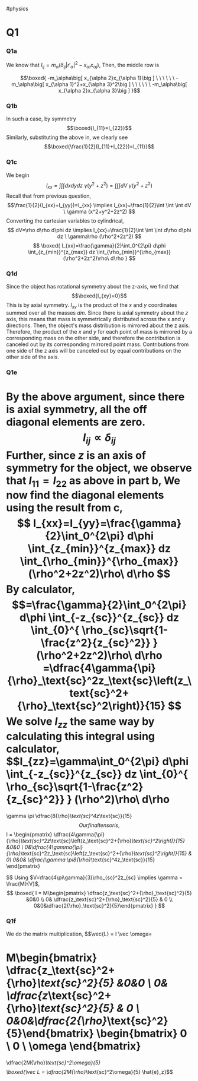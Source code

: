 #physics 
# Q1
### Q1a
We know that $I_{ij} =m_\alpha (\delta_{ij}|r'_\alpha|^2-x_{\alpha i}x_{\alpha j})$,
Then, the middle row is

$$\boxed{
-m_\alpha\big[ x_{\alpha 2}x_{\alpha 1}\big ] \ \ \ \ \ \
-m_\alpha\big[ x_{\alpha 1}^2+x_{\alpha 3}^2\big ] \ \ \ \ \ \
-m_\alpha\big[ x_{\alpha 2}x_{\alpha 3}\big ]
}$$
### Q1b
In such a case, by symmetry
$$\boxed{I_{11}=I_{22}}$$
Similarly, substituting the above in, we clearly see
$$\boxed{\frac{1}{2}(I_{11}+I_{22})=I_{11}}$$
### Q1c
We begin
$$I_{xx}=\int \int \int dxdydz \ \gamma (y^2+z^2)=\int \int \int dV \ \gamma (y^2+z^2)$$
Recall that from previous question,
$$\frac{1}{2}(I_{xx}+I_{yy})=I_{xx} \implies 
I_{xx}=\frac{1}{2}\int \int \int dV \ \gamma (x^2+y^2+2z^2)
$$
Converting the cartesian variables to cylindrical,
$$
dV=\rho d\rho d\phi dz \implies
I_{xx}=\frac{1}{2}\int \int \int d\rho d\phi dz \ \gamma\rho (\rho^2+2z^2)
$$
$$
\boxed{
I_{xx}=\frac{\gamma}{2}\int_0^{2\pi} d\phi \int_{z_{min}}^{z_{max}}   dz  \int_{\rho_{min}}^{\rho_{max}}   (\rho^2+2z^2)\rho\ d\rho 
}
$$
### Q1d
Since the object has rotational symmetry about the z-axis, we find that
$$\boxed{I_{xy}=0}$$
This is by axial symmetry. $I_{xy}$ is the product of the $x$ and $y$ coordinates summed over all the masses $dm$. Since there is axial symmetry about the $z$ axis, this means that mass is symmetrically distributed across the x and y directions. Then, the object's mass distribution is mirrored about the z axis. Therefore, the product of the $x$ and $y$ for each point of mass is mirrored by a corresponding mass on the other side, and therefore the contribution is canceled out by its corresponding mirrored point mass. Contributions from one side of the z axis will be canceled out by equal contributions on the other side of the axis.
### Q1e
By the above argument, since there is axial symmetry, all the off diagonal elements are zero.
$$I_{ij} \propto \delta_{ij}$$
Further, since $z$ is an axis of symmetry for the object, we observe that $I_{11}=I_{22}$ as above in part b,
We now find the diagonal elements using the result from c,
$$
I_{xx}=I_{yy}=\frac{\gamma}{2}\int_0^{2\pi} d\phi \int_{z_{min}}^{z_{max}}   dz  \int_{\rho_{min}}^{\rho_{max}}   (\rho^2+2z^2)\rho\ d\rho 
$$
By calculator,
$$=\frac{\gamma}{2}\int_0^{2\pi} d\phi \int_{-z_{sc}}^{z_{sc}}   dz  \int_{0}^{
\rho_{sc}\sqrt{1-\frac{z^2}{z_{sc}^2}}
}
(\rho^2+2z^2)\rho\ d\rho 
=\dfrac{4\gamma{\pi}{\rho}_\text{sc}^2z_\text{sc}\left(z_\text{sc}^2+{\rho}_\text{sc}^2\right)}{15}
$$
We solve $I_{zz}$ the same way by calculating this integral using calculator,
$$I_{zz}=\gamma\int_0^{2\pi} d\phi \int_{-z_{sc}}^{z_{sc}}   dz  \int_{0}^{
\rho_{sc}\sqrt{1-\frac{z^2}{z_{sc}^2}}
}
(\rho^2)\rho\ d\rho 
=

\gamma \pi \dfrac{8{\rho}_\text{sc}^4z_\text{sc}}{15}
$$
Our final tensor is,
$$
I = 
\begin{pmatrix}
\dfrac{4\gamma{\pi}{\rho}_\text{sc}^2z_\text{sc}\left(z_\text{sc}^2+{\rho}_\text{sc}^2\right)}{15} &0&0 \\
0&\dfrac{4\gamma{\pi}{\rho}_\text{sc}^2z_\text{sc}\left(z_\text{sc}^2+{\rho}_\text{sc}^2\right)}{15} & 0\\
0&0& \dfrac{\gamma \pi8{\rho}_\text{sc}^4z_\text{sc}}{15}  
\end{pmatrix}

$$
Using $V=\frac{4\pi\gamma}{3}\rho_{sc}^2z_{sc} \implies \gamma = \frac{M}{V}$,
$$
\boxed{
I = 
M\begin{pmatrix}
\dfrac{z_\text{sc}^2+{\rho}_\text{sc}^2}{5} &0&0 \\
0& \dfrac{z_\text{sc}^2+{\rho}_\text{sc}^2}{5} & 0 \\
0&0&\dfrac{2{\rho}_\text{sc}^2}{5}\end{pmatrix}
}
$$
### Q1f
We do the matrix multiplication,
$$\vec{L} = I \vec \omega=

M\begin{bmatrix}
\dfrac{z_\text{sc}^2+{\rho}_\text{sc}^2}{5} &0&0 \\
0& \dfrac{z_\text{sc}^2+{\rho}_\text{sc}^2}{5} & 0 \\
0&0&\dfrac{2{\rho}_\text{sc}^2}{5}\end{bmatrix}
\begin{bmatrix}
0 \\ 0 \\ \omega
\end{bmatrix}
=
\dfrac{2M{\rho}_\text{sc}^2\omega}{5}
$$
$$\boxed{\vec L = \dfrac{2M{\rho}_\text{sc}^2\omega}{5} \hat{e}_z}$$
